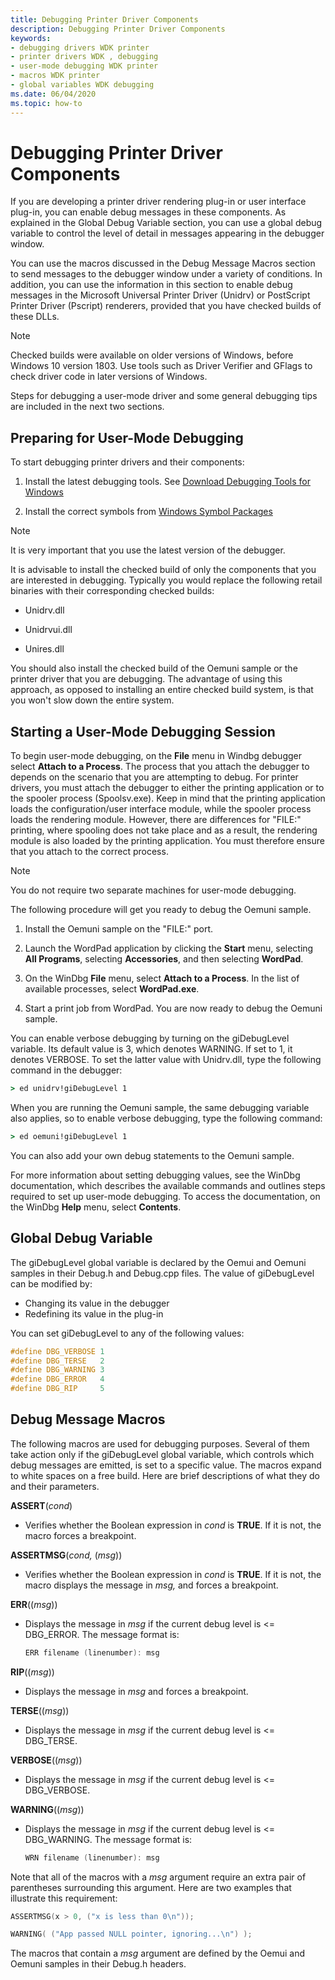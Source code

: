 ```yaml
---
title: Debugging Printer Driver Components
description: Debugging Printer Driver Components
keywords:
- debugging drivers WDK printer
- printer drivers WDK , debugging
- user-mode debugging WDK printer
- macros WDK printer
- global variables WDK debugging
ms.date: 06/04/2020
ms.topic: how-to
---
```


# Debugging Printer Driver Components

If you are developing a printer driver rendering plug-in or user interface plug-in, you can enable debug messages in these components. As explained in the Global Debug Variable section, you can use a global debug variable to control the level of detail in messages appearing in the debugger window.

You can use the macros discussed in the Debug Message Macros section to send messages to the debugger window under a variety of conditions. In addition, you can use the information in this section to enable debug messages in the Microsoft Universal Printer Driver (Unidrv) or PostScript Printer Driver (Pscript) renderers, provided that you have checked builds of these DLLs.

> [!NOTE]
> Checked builds were available on older versions of Windows, before Windows 10 version 1803.
> Use tools such as Driver Verifier and GFlags to check driver code in later versions of Windows.

Steps for debugging a user-mode driver and some general debugging tips are included in the next two sections.

## Preparing for User-Mode Debugging

To start debugging printer drivers and their components:

1. Install the latest debugging tools. See [Download Debugging Tools for Windows](../debugger/debugger-download-tools.md)

1. Install the correct symbols from [Windows Symbol Packages](../debugger/debugger-download-symbols.md)

> [!NOTE]
> It is very important that you use the latest version of the debugger.

It is advisable to install the checked build of only the components that you are interested in debugging. Typically you would replace the following retail binaries with their corresponding checked builds:

- Unidrv.dll

- Unidrvui.dll

- Unires.dll

You should also install the checked build of the Oemuni sample or the printer driver that you are debugging. The advantage of using this approach, as opposed to installing an entire checked build system, is that you won't slow down the entire system.

## Starting a User-Mode Debugging Session

To begin user-mode debugging, on the **File** menu in Windbg debugger select **Attach to a Process**. The process that you attach the debugger to depends on the scenario that you are attempting to debug. For printer drivers, you must attach the debugger to either the printing application or to the spooler process (Spoolsv.exe). Keep in mind that the printing application loads the configuration/user interface module, while the spooler process loads the rendering module. However, there are differences for "FILE:" printing, where spooling does not take place and as a result, the rendering module is also loaded by the printing application. You must therefore ensure that you attach to the correct process.

> [!NOTE]
> You do not require two separate machines for user-mode debugging.

The following procedure will get you ready to debug the Oemuni sample.

1. Install the Oemuni sample on the "FILE:" port.

1. Launch the WordPad application by clicking the **Start** menu, selecting **All Programs**, selecting **Accessories**, and then selecting **WordPad**.

1. On the WinDbg **File** menu, select **Attach to a Process**. In the list of available processes, select **WordPad.exe**.

1. Start a print job from WordPad. You are now ready to debug the Oemuni sample.

You can enable verbose debugging by turning on the giDebugLevel variable. Its default value is 3, which denotes WARNING. If set to 1, it denotes VERBOSE. To set the latter value with Unidrv.dll, type the following command in the debugger:

```cmd
> ed unidrv!giDebugLevel 1
```

When you are running the Oemuni sample, the same debugging variable also applies, so to enable verbose debugging, type the following command:

```cmd
> ed oemuni!giDebugLevel 1
```

You can also add your own debug statements to the Oemuni sample.

For more information about setting debugging values, see the WinDbg documentation, which describes the available commands and outlines steps required to set up user-mode debugging. To access the documentation, on the WinDbg **Help** menu, select **Contents**.

## Global Debug Variable

The giDebugLevel global variable is declared by the Oemui and Oemuni samples in their Debug.h and Debug.cpp files. The value of giDebugLevel can be modified by:

- Changing its value in the debugger
- Redefining its value in the plug-in

You can set giDebugLevel to any of the following values:

```cpp
#define DBG_VERBOSE 1
#define DBG_TERSE   2
#define DBG_WARNING 3
#define DBG_ERROR   4
#define DBG_RIP     5
```

## Debug Message Macros

The following macros are used for debugging purposes. Several of them take action only if the giDebugLevel global variable, which controls which debug messages are emitted, is set to a specific value. The macros expand to white spaces on a free build. Here are brief descriptions of what they do and their parameters.

**ASSERT**(*cond*)

- Verifies whether the Boolean expression in *cond* is **TRUE**. If it is not, the macro forces a breakpoint.

**ASSERTMSG**(*cond,* (*msg*))

- Verifies whether the Boolean expression in *cond* is **TRUE**. If it is not, the macro displays the message in *msg,* and forces a breakpoint.

**ERR**((*msg*))

- Displays the message in *msg* if the current debug level is &lt;= DBG\_ERROR. The message format is:

    ```cpp
    ERR filename (linenumber): msg
    ```

**RIP**((*msg*))

- Displays the message in *msg* and forces a breakpoint.

**TERSE**((*msg*))

- Displays the message in *msg* if the current debug level is &lt;= DBG\_TERSE.

**VERBOSE**((*msg*))

- Displays the message in *msg* if the current debug level is &lt;= DBG\_VERBOSE.

**WARNING**((*msg*))

- Displays the message in *msg* if the current debug level is &lt;= DBG\_WARNING. The message format is:

    ```cpp
    WRN filename (linenumber): msg
    ```

Note that all of the macros with a *msg* argument require an extra pair of parentheses surrounding this argument. Here are two examples that illustrate this requirement:

```cpp
ASSERTMSG(x > 0, ("x is less than 0\n"));
```

```cpp
WARNING( ("App passed NULL pointer, ignoring...\n") );
```

The macros that contain a *msg* argument are defined by the Oemui and Oemuni samples in their Debug.h headers.
